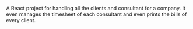 A React project for handling all the clients and consultant for a company. It even manages the timesheet of each consultant and even prints the bills of every client.
